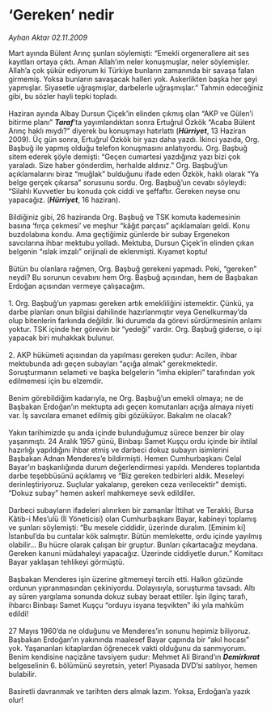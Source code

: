 # ‘Gereken’ nedir

*Ayhan Aktar 02.11.2009*

<div class="taraf_structure_2col_1zq">
<div class="margen_n">



 <p>Mart ayında Bülent Arınç şunları söylemişti: “Emekli orgenerallere ait ses kayıtları ortaya çıktı. Aman Allah’ım neler konuşmuşlar, neler söylemişler. Allah’a çok şükür ediyorum ki Türkiye bunların zamanında bir savaşa falan girmemiş. Yoksa bunların savaşacak halleri yok. Askerlikten başka her şeyi yapmışlar. Siyasetle uğraşmışlar, darbelerle uğraşmışlar.” Tahmin edeceğiniz gibi, bu sözler hayli tepki topladı. <br/><br/>Haziran ayında Albay Dursun Çiçek’in elinden çıkmış olan “AKP ve Gülen’i bitirme planı” <b><i>Taraf</i></b>’ta yayımlandıktan sonra Ertuğrul Özkök “Acaba Bülent Arınç haklı mıydı?” diyerek bu konuşmayı hatırlattı (<b><i>Hürriyet</i></b>, 13 Haziran 2009). Üç gün sonra, Ertuğrul Özkök bir yazı daha yazdı. İkinci yazıda, Org. Başbuğ ile yapmış olduğu telefon konuşmasını anlatıyordu. Org. Başbuğ sitem ederek şöyle demişti: “Geçen cumartesi yazdığınız yazı bizi çok yaraladı. Size haber gönderdim, herhalde aldınız.” Org. Başbuğ’un açıklamalarını biraz “muğlak” bulduğunu ifade eden Özkök, haklı olarak “Ya belge gerçek çıkarsa” sorusunu sordu. Org. Başbuğ’un cevabı söyleydi: “Silahlı Kuvvetler bu konuda çok ciddi ve şeffaftır. Gereken neyse onu yapacağız. (<b><i>Hürriyet</i></b>, 16 haziran). <br/><br/>Bildiğiniz gibi, 26 haziranda Org. Başbuğ ve TSK komuta kademesinin basına ‘fırça çekmesi’ ve meşhur “kâğıt parçası” açıklamaları geldi. Konu buzdolabına kondu. Ama geçtiğimiz günlerde bir subay Ergenekon savcılarına ihbar mektubu yolladı. Mektuba, Dursun Çiçek’in elinden çıkan belgenin “ıslak imzalı” orijinali de eklenmişti. Kıyamet koptu! <br/><br/>Bütün bu olanlara rağmen, Org. Başbuğ gerekeni yapmadı. Peki, “gereken” neydi? Bu sorunun cevabını hem Org. Başbuğ açısından, hem de Başbakan Erdoğan açısından vermeye çalışacağım. <br/><br/>1. Org. Başbuğ’un yapması gereken artık emekliliğini istemektir. Çünkü, ya darbe planları onun bilgisi dahilinde hazırlanmıştır veya Genelkurmay’da olup bitenlerin farkında değildir. İki durumda da görevi sürdürmesinin anlamı yoktur. TSK içinde her görevin bir “yedeği” vardır. Org. Başbuğ giderse, o işi yapacak biri muhakkak bulunur. <br/><br/>2. AKP hükümeti açısından da yapılması gereken şudur: Acilen, ihbar mektubunda adı geçen subayları “açığa almak” gerekmektedir. Soruşturmanın selameti ve başka belgelerin “imha ekipleri” tarafından yok edilmemesi için bu elzemdir. <br/><br/>Benim görebildiğim kadarıyla, ne Org. Başbuğ’un emekli olmaya; ne de Başbakan Erdoğan’ın mektupta adı geçen komutanları açığa almaya niyeti var. İş savcılara emanet edilmiş gibi gözüküyor. Bakalım ne olacak? <br/><br/>Yakın tarihimizde şu anda içinde bulunduğumuz sürece benzer bir olay yaşanmıştı. 24 Aralık 1957 günü, Binbaşı Samet Kuşçu ordu içinde bir ihtilal hazırlığı yapıldığını ihbar etmiş ve darbeci dokuz subayın isimlerini Başbakan Adnan Menderes’e bildirmişti. Hemen Cumhurbaşkanı Celal Bayar’ın başkanlığında durum değerlendirmesi yapıldı. Menderes toplantıda darbe teşebbüsünü açıklamış ve “Biz gereken tedbirleri aldık. Meseleyi derinleştiriyoruz. Suçlular yakalanıp, gereken ceza verilecektir” demişti. “Dokuz subay” hemen askerî mahkemeye sevk edildiler. <br/><br/>Darbeci subayların ifadeleri alınırken bir zamanlar İttihat ve Terakki, Bursa Kâtib-i Mes’ulü (İl Yöneticisi) olan Cumhurbaşkanı Bayar, kabineyi toplamış ve şunları söylemişti: “Bu mesele ciddidir, üzerinde duralım. [Eminim ki] İstanbul’da bu cuntalar kök salmıştır. Bütün memlekette, ordu içinde yayılmış olabilir... Bu hücre olarak çalışan bir gruptur. Bunları çıkartacağız meydana. Gereken kanuni müdahaleyi yapacağız. Üzerinde ciddiyetle durun.” Komitacı Bayar yaklaşan tehlikeyi görmüştü. <br/><br/>Başbakan Menderes işin üzerine gitmemeyi tercih etti. Halkın gözünde ordunun yıpranmasından çekiniyordu. Dolayısıyla, soruşturma tavsadı. Altı ay süren yargılama sonunda dokuz subay beraat ettiler. İşin ilginç tarafı, ihbarcı Binbaşı Samet Kuşçu “orduyu isyana teşvikten” iki yıla mahkûm edildi! <br/><br/>27 Mayıs 1960’da ne olduğunu ve Menderes’in sonunu hepimiz biliyoruz. Başbakan Erdoğan’ın yakınında maalesef Bayar çapında bir “akıl hocası” yok. Yaşananları kitaplardan öğrenecek vakti olduğunu da sanmıyorum. Benim kendisine naçizâne tavsiyem şudur: Mehmet Ali Birand’ın <b><em>Demirkırat</em></b> belgeselinin 6. bölümünü seyretsin, yeter! Piyasada DVD’si satılıyor, hemen bulabilir. <br/><br/>Basiretli davranmak ve tarihten ders almak lazım. Yoksa, Erdoğan’a yazık olur!</p>
<br/>
<br/>
<br/>



<br/>


<div id="taraf_not">
</div>

</div>


</div>
